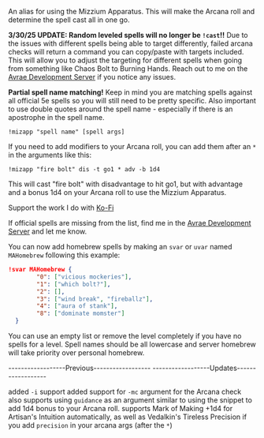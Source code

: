 An alias for using the Mizzium Apparatus.  This will make the Arcana roll and determine the spell cast all in one go.
 
**3/30/25 UPDATE: Random leveled spells will no longer be `!cast`!!**
Due to the issues with different spells being able to target differently, failed arcana checks will return a command you can copy/paste with targets included.  This will allow you to adjust the targeting for different spells when going from something like Chaos Bolt to Burning Hands.  Reach out to me on the [Avrae Development Server](<http://support.avrae.io/>) if you notice any issues.
 
**Partial spell name matching!**
Keep in mind you are matching spells against all official 5e spells so you will still need to be pretty specific.  Also important to use double quotes around the spell name - especially if there is an apostrophe in the spell name.
 
`!mizapp "spell name" [spell args]`
 
If you need to add modifiers to your Arcana roll, you can add them after an `*` in the arguments like this:
 
`!mizapp "fire bolt" dis -t go1 * adv -b 1d4 `
 
This will cast "fire bolt" with disadvantage to hit go1, but with advantage and a bonus 1d4 on your Arcana roll to use the Mizzium Apparatus.
  
 
Support the work I do with [Ko-Fi](https://ko-fi.com/thereverendb)
 
If official spells are missing from the list, find me in the [Avrae Development Server](<http://support.avrae.io/>) and let me know.
 
You can now add homebrew spells by making an `svar` or `uvar` named `MAHomebrew` following this example:
```json
!svar MAHomebrew {
        "0": ["vicious mockeries"],
        "1": ["which bolt?"],
        "2": [],
        "3": ["wind break", "fireballz"],
        "4": ["aura of stank"],
        "8": ["dominate momster"]
  }
```
You can use an empty list or remove the level completely if you have no spells for a level.
Spell names should be all lowercase and server homebrew will take priority over personal homebrew.

------------------Previous------------------
------------------Updates------------------

added `-i` support
added support for `-mc` argument for the Arcana check
also supports using `guidance` as an argument similar to using the snippet to add 1d4 bonus to your Arcana roll.
supports Mark of Making +1d4 for Artisan's Intuition automatically, as well as Vedalkin's Tireless Precision if you add `precision` in your arcana args (after the `*`)

